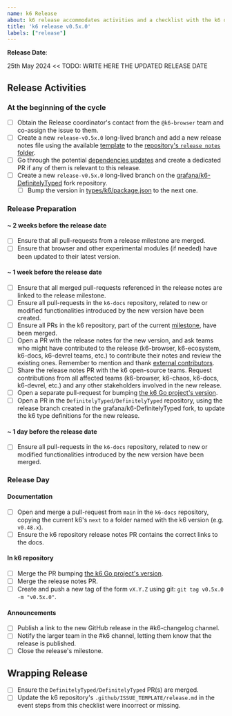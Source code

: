 ```yaml
---
name: k6 Release
about: k6 release accommodates activities and a checklist with the k6 open-source release process.
title: 'k6 release v0.5x.0'
labels: ["release"]
---
```


**Release Date**:

25th May 2024 <<  TODO: WRITE HERE THE UPDATED RELEASE DATE

## Release Activities

### At the beginning of the cycle

- [ ] Obtain the Release coordinator's contact from the `@k6-browser` team and co-assign the issue to them.
- [ ] Create a new `release-v0.5x.0` long-lived branch and add a new release notes file using the available [template](/grafana/k6/tree/master/release%20notes/template.md) to the [repository's `release notes` folder](/grafana/k6/tree/master/release%20notes).
- [ ] Go through the potential [dependencies updates](Dependencies.md) and create a dedicated PR if any of them is relevant to this release.
- [ ] Create a new `release-v0.5x.0` long-lived branch on the [grafana/k6-DefinitelyTyped](https://github.com/grafana/k6-DefinitelyTyped) fork repository.
    - [ ] Bump the version in [types/k6/package.json](https://github.com/grafana/k6-DefinitelyTyped/blob/master/types/k6/package.json#L4) to the next one.

### Release Preparation

#### ~ 2 weeks before the release date

- [ ] Ensure that all pull-requests from a release milestone are merged.
- [ ] Ensure that browser and other experimental modules (if needed) have been updated to their latest version.

#### ~ 1 week before the release date

- [ ] Ensure that all merged pull-requests referenced in the release notes are linked to the release milestone.
- [ ] Ensure all pull-requests in the `k6-docs` repository, related to new or modified functionalities introduced by the new version have been created.
- [ ] Ensure all PRs in the k6 repository, part of the current [milestone](https://github.com/grafana/k6/milestones), have been merged.
- [ ] Open a PR with the release notes for the new version, and ask teams who might have contributed to the release (k6-browser, k6-ecosystem, k6-docs, k6-devrel teams, etc.) to contribute their notes and review the existing ones. Remember to mention and thank [external contributors](https://github.com/search?q=user%3Agrafana+repo%3Ak6+milestone%3A%22v0.51.0%22+-author%3Amstoykov+-author%3Aoleiade+-author%3Ana--+-author%3Acodebien+-author%3Aolegbespalov+-author%3Aandrewslotin+-author%3Ajoanlopez+-author%3Aankur22+-author%3Ainancgumus+-author%3Aszkiba+-author%3Adependabot%5Bbot%5D&type=pullrequests).
- [ ] Share the release notes PR with the k6 open-source teams. Request contributions from all affected teams (k6-browser, k6-chaos, k6-docs, k6-devrel, etc.) and any other stakeholders involved in the new release.
- [ ] Open a separate pull-request for bumping [the k6 Go project's version](https://github.com/grafana/k6/blob/master/lib/consts/consts.go#L11).
- [ ] Open a PR in the `DefinitelyTyped/DefinitelyTyped` repository, using the release branch created in the grafana/k6-DefinitelyTyped fork, to update the k6 type definitions for the new release.

#### ~ 1 day before the release date

- [ ] Ensure all pull-requests in the `k6-docs` repository, related to new or modified functionalities introduced by the new version have been merged.

### Release Day

#### Documentation

- [ ] Open and merge a pull-request from `main` in the `k6-docs` repository, copying the current k6's `next` to a folder named with the k6 version (e.g. `v0.48.x`).
- [ ] Ensure the k6 repository release notes PR contains the correct links to the docs.

#### In k6 repository

- [ ] Merge the PR bumping [the k6 Go project's version](https://github.com/grafana/k6/blob/9fa50b2d1f259cdccff5cc7bc18a236d31c345ac/lib/consts/consts.go#L11).
- [ ] Merge the release notes PR.
- [ ] Create and push a new tag of the form `vX.Y.Z` using git: `git tag v0.5x.0 -m "v0.5x.0"`.

#### Announcements

- [ ] Publish a link to the new GitHub release in the #k6-changelog channel.
- [ ] Notify the larger team in the #k6 channel, letting them know that the release is published.
- [ ] Close the release's milestone.

## Wrapping Release

- [ ] Ensure the `DefinitelyTyped/DefinitelyTyped` PR(s) are merged.
- [ ] Update the k6 repository's `.github/ISSUE_TEMPLATE/release.md` in the event steps from this checklist were incorrect or missing.
